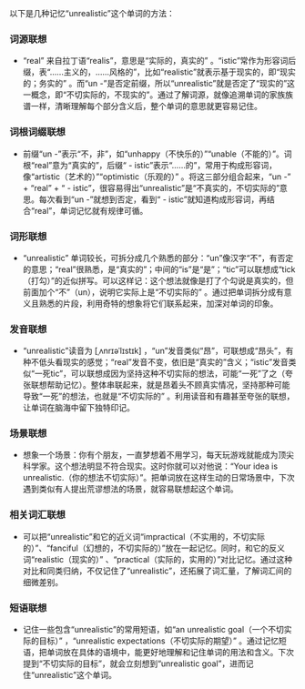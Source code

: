 以下是几种记忆“unrealistic”这个单词的方法：

### 词源联想
 - “real” 来自拉丁语“realis”，意思是“实际的，真实的” 。“istic”常作为形容词后缀，表“……主义的，……风格的”，比如“realistic”就表示基于现实的，即“现实的；务实的” 。而“un -”是否定前缀，所以“unrealistic”就是否定了“现实的”这一概念，即“不切实际的，不现实的”。通过了解词源，就像追溯单词的家族族谱一样，清晰理解每个部分含义后，整个单词的意思就更容易记住。 

### 词根词缀联想
 - 前缀“un -”表示“不，非”，如“unhappy（不快乐的）”“unable（不能的）”。词根“real”意为“真实的”，后缀“ - istic”表示“……的”，常用于构成形容词，像“artistic（艺术的）”“optimistic（乐观的）” 。将这三部分组合起来，“un -” + “real” + “ - istic”，很容易得出“unrealistic”是“不真实的，不切实际的”意思。每次看到“un -”就想到否定，看到“ - istic”就知道构成形容词，再结合“real”，单词记忆就有规律可循。 

### 词形联想
 - “unrealistic” 单词较长，可拆分成几个熟悉的部分：“un”像汉字“不”，有否定的意思；“real”很熟悉，是“真实的”；中间的“is”是“是”；“tic”可以联想成“tick（打勾）”的近似拼写。可以这样记：这个想法就像是打了个勾说是真实的，但前面加个“不”（un），说明它实际上是“不切实际的” 。通过把单词拆分成有意义且熟悉的片段，利用奇特的想象将它们联系起来，加深对单词的印象。 

### 发音联想
 - “unrealistic”读音为 [ˌʌnrɪəˈlɪstɪk] ，“un”发音类似“昂”，可联想成“昂头”，有种不低头看现实的感觉；“real”发音不变，依旧是“真实的”含义；“istic”发音类似“一死tic”，可以联想成因为坚持这种不切实际的想法，可能“一死”了之（夸张联想帮助记忆）。整体串联起来，就是昂着头不顾真实情况，坚持那种可能导致“一死”的想法，也就是“不切实际的” 。利用读音和有趣甚至夸张的联想，让单词在脑海中留下独特印记。 

### 场景联想
 - 想象一个场景：你有个朋友，一直梦想着不用学习，每天玩游戏就能成为顶尖科学家。这个想法明显不符合现实。这时你就可以对他说：“Your idea is unrealistic.（你的想法不切实际）”。把单词放在这样生动的日常场景中，下次遇到类似有人提出荒谬想法的场景，就容易联想起这个单词。 

### 相关词汇联想
 - 可以把“unrealistic”和它的近义词“impractical（不实用的，不切实际的）”、“fanciful（幻想的，不切实际的）”放在一起记忆。同时，和它的反义词“realistic（现实的）” 、“practical（实际的，实用的）”对比记忆。通过这种对比和同类归纳，不仅记住了“unrealistic”，还拓展了词汇量，了解词汇间的细微差别。 

### 短语联想
 - 记住一些包含“unrealistic”的常用短语，如“an unrealistic goal（一个不切实际的目标）” ，“unrealistic expectations（不切实际的期望）” 。通过记忆短语，把单词放在具体的语境中，能更好地理解和记住单词的用法和含义。下次提到“不切实际的目标”，就会立刻想到“unrealistic goal”，进而记住“unrealistic”这个单词。 